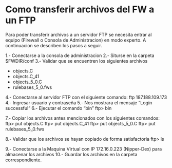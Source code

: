 # Como transferir archivos del FW a un FTP

Para poder transferir archivos a un servidor FTP se necesita entrar al equipo (Firewall o Consola de Administracion) en modo experto. A continuacion se describen los pasos a seguir. 

1.- Conectarse a la consola de administracion 
2.- Siturse en la carpeta $FWDIR/conf
3.- Validar que se encuentren los siguientes archivos 

- objects.C
- objects.C_41
- objects_5_0.C
- rulebases_5_0.fws

4.- Conectarse al servidor FTP con el siguiente comando: 
ftp 187.188.109.173
4.- Ingresar usuario y contraseña 
5.- Nos mostrara el mensaje “Login successful”
6.- Ejecutar el comando “bin”
ftp> bin

7.- Copiar los archivos antes mencionados con los siguientes comandos: 
ftp> put objects.C
ftp> put objects.C_41
ftp> put objects_5_0.C
ftp> put rulebases_5_0.fws

8.- Validar que los archivos se hayan copiado de forma satisfactoria
ftp> ls

9.- Conectarse a la Maquina Virtual con IP 172.16.0.223 (Nipper-Dex) para almacenar los archivos 
10.- Guardar los archivos en la carpeta correspondiente. 
